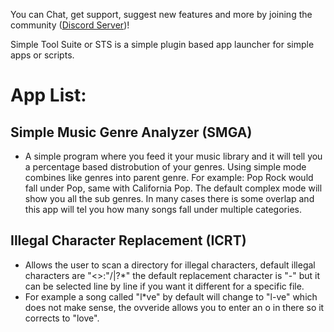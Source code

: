 You can Chat, get support, suggest new features and more by joining the community ([Discord Server](discord.gg/DYs69z6WtJ))! 

Simple Tool Suite or STS is a simple plugin based app launcher for simple apps or scripts.

# App List:
## Simple Music Genre Analyzer (SMGA)
  - A simple program where you feed it your music library and it will tell you a percentage based distrobution of your genres. Using simple mode combines like genres into parent genre. For example: Pop Rock would fall under Pop, same with California Pop. The default complex mode will show you all the sub genres. In many cases there is some overlap and this app will tel you how many songs fall under multiple categories.
  
## Illegal Character Replacement (ICRT)
  - Allows the user to scan a directory for illegal characters, default illegal characters are "<>:"/\|?*" the default replacement character is "-" but it can be selected line by line if you want it different for a specific file.
  - For example a song called "l*ve" by default will change to "l-ve" which does not make sense, the ovveride allows you to enter an o in there so it corrects to "love". 
